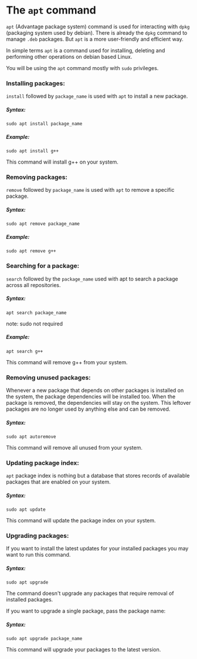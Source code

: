 # The `apt` command

`apt` (Advantage package system) command is used for interacting with `dpkg` (packaging system used by debian). There is already the `dpkg` command to manage `.deb` packages. But `apt` is a more user-friendly and efficient way.
	
In simple terms `apt` is a command used for installing, deleting and performing other operations on debian based Linux.
	
You will be using the `apt` command mostly with `sudo` privileges.

### Installing packages:
`install` followed by `package_name` is used with `apt` to install a new package.
##### Syntax:
```
sudo apt install package_name
```
##### Example:
```
sudo apt install g++
```
This command will install g++ on your system.


### Removing packages:
`remove` followed by `package_name` is used with `apt` to remove a specific package.
##### Syntax:
```
sudo apt remove package_name
```
##### Example:
```
sudo apt remove g++
```
### Searching for a package:
`search` followed by the `package_name` used with apt to search a package across all repositories.
##### Syntax:
```
apt search package_name
```
note: sudo not required
##### Example:
```
apt search g++
```

This command will remove g++ from your system.


### Removing unused packages:
Whenever a new package that depends on other packages is installed on the system, the package dependencies will be installed too. When the package is removed, the dependencies will stay on the system. This leftover packages are no longer used by anything else and can be removed.

##### Syntax:
```
sudo apt autoremove
```
This command will remove all unused from your system.


### Updating package index:
`apt` package index is nothing but a database that stores records of available packages that are enabled on your system.

##### Syntax:
```
sudo apt update
```
This command will update the package index on your system.


### Upgrading packages:
If you want to install the latest updates for your installed packages you may want to run this command.
##### Syntax:
```
sudo apt upgrade
```
The command doesn't upgrade any packages that require removal of installed packages.

If you want to upgrade a single package, pass the package name:
##### Syntax:
```
sudo apt upgrade package_name
```
This command will upgrade your packages to the latest version.
